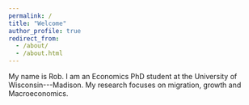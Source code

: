 ```yaml
---
permalink: /
title: "Welcome"
author_profile: true
redirect_from: 
  - /about/
  - /about.html
---
```

My name is Rob. I am an Economics PhD student at the University of Wisconsin---Madison. My research focuses on migration, growth and
Macroeconomics.